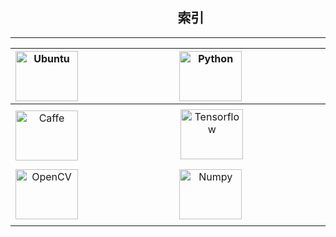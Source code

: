 &emsp;&emsp;&emsp;&emsp;&emsp;&emsp;&emsp;&emsp;&emsp;&emsp;&emsp;&emsp;&ensp;
**索引**
---


---


[<img src="https://github.com/JNingWei/Notebook/blob/master/Bookshelf/Others-Notebook/Others-Box/Pic/Logo_pic/Ubuntu_Logo/Ubuntu_1.png" width="100" height="80" alt="Ubuntu"/>](https://github.com/JNingWei/Notebook/blob/master/Bookshelf/Ubuntu-Notebook/Ubuntu-Notebook.md) | &emsp;&emsp;&emsp;&emsp;&emsp;&emsp;&emsp;&emsp; | [<img src="https://github.com/JNingWei/Notebook/blob/master/Bookshelf/Others-Notebook/Others-Box/Pic/Logo_pic/Python_pic/Python_0.jpg" width="100" height="80" alt="Python"/>](https://github.com/JNingWei/Notebook/blob/master/Bookshelf/Python-Notebook/Python-Notebook.md) | &emsp;&emsp;&emsp;&emsp;&emsp;&emsp;&emsp;&emsp; | [<img src="https://github.com/JNingWei/Notebook/blob/master/Bookshelf/Others-Notebook/Others-Box/Pic/Logo_pic/Other_pic/Other_3.png" width="100" height="80" alt="Other"/>](https://github.com/JNingWei/Notebook/blob/master/Bookshelf/Others-Notebook/Others-Notebook.md)
:----: | :----: | :----: | :----: | :----: 
 |  |  |  | 
[<img src="https://github.com/JNingWei/Notebook/blob/master/Bookshelf/Others-Notebook/Others-Box/Pic/Logo_pic/Caffe_pic/Caffe_3.png" width="100" height="80" alt="Caffe"/>](https://github.com/JNingWei/Notebook/blob/master/Bookshelf/Caffe-Notebook/Caffe-Notebook.md)  | &emsp;&emsp;&emsp;&emsp;&emsp;&emsp;&emsp;&emsp; |  [<img src="https://github.com/JNingWei/Notebook/blob/master/Bookshelf/Others-Notebook/Others-Box/Pic/Logo_pic/Tensorflow_pic/Tensorflow_1.png" width="100" height="80" alt="Tensorflow"/>](https://github.com/JNingWei/Notebook/blob/master/Bookshelf/TensorFlow-Notebook/TensorFlow-Notebook.md)  | &emsp;&emsp;&emsp;&emsp;&emsp;&emsp;&emsp;&emsp; |  [<img src="https://github.com/JNingWei/Notebook/blob/master/Bookshelf/Others-Notebook/Others-Box/Pic/Logo_pic/Tuning_pic/Tuning_0.png" width="100" height="80" alt="Tuning"/>](https://github.com/JNingWei/Notebook/blob/master/Bookshelf/Tuning-Notebook/Tuning-Notebook.md)
 |  |  |  | 
[<img src="https://github.com/JNingWei/Notebook/blob/master/Bookshelf/Others-Notebook/Others-Box/Pic/Logo_pic/OpenCV_pic/OpenCV_1.png" width="100" height="80" alt="OpenCV"/>](https://github.com/JNingWei/Notebook/blob/master/Bookshelf/OpenCV-Notebook/OpenCV-Notebook.md)  | &emsp;&emsp;&emsp;&emsp;&emsp;&emsp;&emsp;&emsp; | [<img src="https://github.com/JNingWei/Notebook/blob/master/Bookshelf/Others-Notebook/Others-Box/Pic/Logo_pic/Numpy_pic/Numpy_1.jpg" width="100" height="80" alt="Numpy"/>](https://github.com/JNingWei/Notebook/blob/master/Bookshelf/Numpy-Notebook/Numpy-Notebook.md) | &emsp;&emsp;&emsp;&emsp;&emsp;&emsp;&emsp;&emsp; | [<img src="https://github.com/JNingWei/Notebook/blob/master/Bookshelf/Others-Notebook/Others-Box/Pic/Logo_pic/Scipy_pic/Scipy_1.jpg" width="100" height="80" alt="Scipy"/>](https://github.com/JNingWei/Notebook/blob/master/Bookshelf/Scipy-Notebook/Scipy-Notebook.md)
 |  |  |  | 


